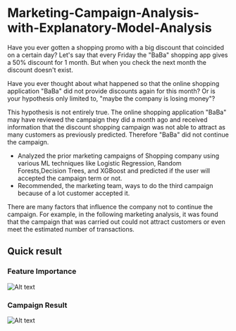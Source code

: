 # Marketing-Campaign-Analysis-with-Explanatory-Model-Analysis
Have you ever gotten a shopping promo with a big discount that coincided on a certain day? Let's say that every Friday the "BaBa" shopping app gives a 50% discount for 1 month. But when you check the next month the discount doesn't exist.

Have you ever thought about what happened so that the online shopping application "BaBa" did not provide discounts again for this month? Or is your hypothesis only limited to, "maybe the company is losing money"?

This hypothesis is not entirely true. The online shopping application "BaBa" may have reviewed the campaign they did a month ago and received information that the discount shopping campaign was not able to attract as many customers as previously predicted. Therefore "BaBa" did not continue the campaign.

- Analyzed the prior marketing campaigns of Shopping company using various ML techniques like Logistic Regression, Random Forests,Decision Trees, and XGBoost and predicted if the user will accepted the campaign term or not.
- Recommended, the marketing team, ways to do the third campaign because of a lot customer accepted it.


There are many factors that influence the company not to continue the campaign. For example, in the following marketing analysis, it was found that the campaign that was carried out could not attract customers or even meet the estimated number of transactions.

## Quick result
### Feature Importance
![Alt text](s2.png?raw=true "Title")

### Campaign Result
![Alt text](s1.png?raw=true "Title")


